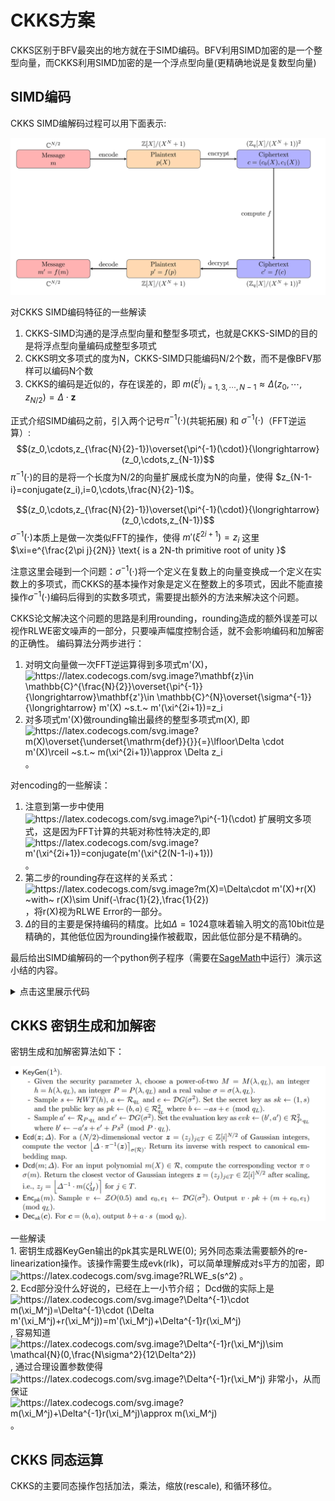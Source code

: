 # CKKS方案
CKKS区别于BFV最突出的地方就在于SIMD编码。BFV利用SIMD加密的是一个整型向量，而CKKS利用SIMD加密的是一个浮点型向量(更精确地说是复数型向量)

## SIMD编码
CKKS SIMD编解码过程可以用下面表示:

<p align="center">
  <img src="fig/simd.png" alt="animated"/>
</p>

对CKKS SIMD编码特征的一些解读
1. CKKS-SIMD沟通的是浮点型向量和整型多项式，也就是CKKS-SIMD的目的是将浮点型向量编码成整型多项式
2. CKKS明文多项式的度为N，CKKS-SIMD只能编码N/2个数，而不是像BFV那样可以编码N个数
3. CKKS的编码是近似的，存在误差的，即 $m(\xi^i)_{i=1,3,\cdots,N-1}\approx \Delta(z_0,\cdots,z_{N/2})=\Delta\cdot \mathbf{z}$

正式介绍SIMD编码之前，引入两个记号$\pi^{-1}(\cdot)$(共轭拓展) 和 $\sigma^{-1}(\cdot)$（FFT逆运算）:
$$(z_0,\cdots,z_{\frac{N}{2}-1})\overset{\pi^{-1}(\cdot)}{\longrightarrow} (z_0,\cdots,z_{N-1})$$
$\pi^{-1}(\cdot)$的目的是将一个长度为N/2的向量扩展成长度为N的向量，使得 $z_{N-1-i}=conjugate(z_i),i=0,\cdots,\frac{N}{2}-1)$。

$$(z_0,\cdots,z_{\frac{N}{2}-1})\overset{\pi^{-1}(\cdot)}{\longrightarrow} (z_0,\cdots,z_{N-1})$$
$\sigma^{-1}(\cdot)$本质上是做一次类似FFT的操作，使得 $m'(\xi^{2i+1})=z_{i}$ 这里$\xi=e^{\frac{2\pi j}{2N}} \text{ is a 2N-th primitive root of unity }$

注意这里会碰到一个问题：$\sigma^{-1}(\cdot)$将一个定义在复数上的向量变换成一个定义在实数上的多项式，而CKKS的基本操作对象是定义在整数上的多项式，因此不能直接操作$\sigma^{-1}(\cdot)$编码后得到的实数多项式，需要提出额外的方法来解决这个问题。

CKKS论文解决这个问题的思路是利用rounding，rounding造成的额外误差可以视作RLWE密文噪声的一部分，只要噪声幅度控制合适，就不会影响编码和加解密的正确性。
编码算法分两步进行：
1. 对明文向量做一次FFT逆运算得到多项式m'(X)，<img src="https://latex.codecogs.com/svg.image?\mathbf{z}\in&space;\mathbb{C}^{\frac{N}{2}}\overset{\pi^{-1}}{\longrightarrow}\mathbf{z'}\in&space;\mathbb{C}^{N}\overset{\sigma^{-1}}{\longrightarrow}&space;m'(X)&space;~s.t.~&space;m'(\xi^{2i&plus;1})=z_i" title="https://latex.codecogs.com/svg.image?\mathbf{z}\in \mathbb{C}^{\frac{N}{2}}\overset{\pi^{-1}}{\longrightarrow}\mathbf{z'}\in \mathbb{C}^{N}\overset{\sigma^{-1}}{\longrightarrow} m'(X) ~s.t.~ m'(\xi^{2i+1})=z_i" />
2. 对多项式m'(X)做rounding输出最终的整型多项式m(X), 即 <img src="https://latex.codecogs.com/svg.image?m(X)\overset{\underset{\mathrm{def}}{}}{=}\lfloor\Delta&space;\cdot&space;&space;m'(X)\rceil&space;~s.t.~&space;m(\xi^{2i&plus;1})\approx&space;\Delta&space;z_i" title="https://latex.codecogs.com/svg.image?m(X)\overset{\underset{\mathrm{def}}{}}{=}\lfloor\Delta \cdot m'(X)\rceil ~s.t.~ m(\xi^{2i+1})\approx \Delta z_i" /> 。

对encoding的一些解读：
1. 注意到第一步中使用 <img src="https://latex.codecogs.com/svg.image?\pi^{-1}(\cdot)" title="https://latex.codecogs.com/svg.image?\pi^{-1}(\cdot)" /> 扩展明文多项式，这是因为FFT计算的共轭对称性特决定的,即 <img src="https://latex.codecogs.com/svg.image?m'(\xi^{2i&plus;1})=conjugate(m'(\xi^{2(N-1-i)&plus;1}))" title="https://latex.codecogs.com/svg.image?m'(\xi^{2i+1})=conjugate(m'(\xi^{2(N-1-i)+1}))" /> 。
2. 第二步的rounding存在这样的关系式：<img src="https://latex.codecogs.com/svg.image?m(X)=\Delta\cdot&space;m'(X)&plus;r(X)&space;~with~&space;r(X)\sim&space;Unif(-\frac{1}{2},\frac{1}{2})" title="https://latex.codecogs.com/svg.image?m(X)=\Delta\cdot m'(X)+r(X) ~with~ r(X)\sim Unif(-\frac{1}{2},\frac{1}{2})" />，将r(X)视为RLWE Error的一部分。
3. $\Delta$的目的主要是保持编码的精度。比如$\Delta=1024$意味着输入明文的高10bit位是精确的，其他低位因为rounding操作被截取，因此低位部分是不精确的。

最后给出SIMD编解码的一个python例子程序（需要在[SageMath](https://www.sagemath.org/)中运行）演示这小结的内容。

<details><summary>点击这里展示代码</summary>
<p>
	
```python
# -*- coding: utf-8 -*-
  reset() # clear all variables

R = PolynomialRing(CC, 'x')
M = 8
N = M/2
Delta = 1024

###############################################################
# the encoding&decoding method used in the original CKKS paper
# evaluate at the 2N-th primitive roots of X^N + 1 (N roots in total)
###############################################################

root1 = exp(-2*pi*i/8)
root3 = exp(-2*pi*i*3/8)
root5 = exp(-2*pi*i*5/8)
root7 = exp(-2*pi*i*7/8)
root = [root1, root3, root5, root7]

# apply pi_inverse transform to keep conjugation preserved
# z = [3-4*i,2+i,2-i,3+4*i]
z = [3.14, 2.718, 2.718, 3.14]

# Lagrange interpolate the polynomial testpoly, i.e., the mapping sigma^{-1}
# testpoly = R.lagrange_polynomial([(root1,z[0]),(root3,z[1]),(root5,z[2]),(root7,z[3])]); 
sigma = Matrix([[root[0]^0,root[0]^1,root[0]^2,root[0]^3], [root[1]^0,root[1]^1,root[1]^2,root[1]^3], [root[2]^0,root[2]^1,root[2]^2,root[2]^3], [root[3]^0,root[3]^1,root[3]^2,root[3]^3]])
sigma_inv = sigma.inverse()
m1_vec = sigma_inv*Matrix(z).transpose()
m1_list = m1_vec.list()
m1_list = [m1_list[i].real_part() for i in range(len(m1_list))]
testpoly = R(m1_list) 

# Multiplied by Delta
m = Delta*testpoly

# Rounding a real-number polynomial to integer polynomial over R
m_list = m.list()
for i in range(len(m_list)):
	m_list[i] = ZZ(round(m_list[i].real_part()))
m = R(m_list)
######Encoding function ends######

######Decoding function begins######
# multiplied by 1/Delta
testpoly = m/Delta

# evaluate testpoly at roots of unity, i.e., the mapping sigma
zz = [0]*4
for i in range(len(zz)):
	zz[i] = CC(testpoly(x=root[i]))


######Decoding function ends######

print ("input vector before encoding: ")
print (z)

print ("output vector after encoding")
print (zz)

print ("difference between before-encoding and after-encoding")
print ([z[i] - zz[i] for i in range(len(z))])
  ```	 
  
</p>
</details>

## CKKS 密钥生成和加解密

密钥生成和加解密算法如下：
<p align="center">
  <img src="fig/CKKS_encrypt.png" alt="animated"/>
</p>
一些解读
<div>
1. 密钥生成器KeyGen输出的pk其实是RLWE(0); 另外同态乘法需要额外的re-linearization操作。该操作需要生成evk(rlk)，可以简单理解成对s平方的加密，即 <img src="https://latex.codecogs.com/svg.image?RLWE_s(s^2)" title="https://latex.codecogs.com/svg.image?RLWE_s(s^2)" /> 。</div>
<div>
2. Ecd部分没什么好说的，已经在上一小节介绍； Dcd做的实际上是 <img src="https://latex.codecogs.com/svg.image?\Delta^{-1}\cdot&space;m(\xi_M^j)=\Delta^{-1}\cdot&space;(\Delta&space;m'(\xi_M^j)&plus;r(\xi_M^j))=m'(\xi_M^j)&plus;\Delta^{-1}r(\xi_M^j)" title="https://latex.codecogs.com/svg.image?\Delta^{-1}\cdot m(\xi_M^j)=\Delta^{-1}\cdot (\Delta m'(\xi_M^j)+r(\xi_M^j))=m'(\xi_M^j)+\Delta^{-1}r(\xi_M^j)" />, 容易知道 <img src="https://latex.codecogs.com/svg.image?\Delta^{-1}r(\xi_M^j)\sim&space;\mathcal{N}(0,\frac{N\sigma^2}{12\Delta^2})" title="https://latex.codecogs.com/svg.image?\Delta^{-1}r(\xi_M^j)\sim \mathcal{N}(0,\frac{N\sigma^2}{12\Delta^2})" />, 通过合理设置参数使得 <img src="https://latex.codecogs.com/svg.image?\Delta^{-1}r(\xi_M^j)" title="https://latex.codecogs.com/svg.image?\Delta^{-1}r(\xi_M^j)" /> 非常小，从而保证 <img src="https://latex.codecogs.com/svg.image?m(\xi_M^j)&plus;\Delta^{-1}r(\xi_M^j)\approx&space;m(\xi_M^j)" title="https://latex.codecogs.com/svg.image?m(\xi_M^j)+\Delta^{-1}r(\xi_M^j)\approx m(\xi_M^j)" /> 。</div>



## CKKS 同态运算

CKKS的主要同态操作包括加法，乘法，缩放(rescale), 和循环移位。
